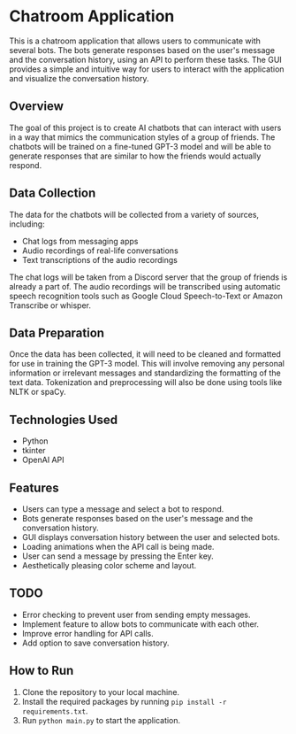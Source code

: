 # Chatroom Application

This is a chatroom application that allows users to communicate with several bots. The bots generate responses based on the user's message and the conversation history, using an API to perform these tasks. The GUI provides a simple and intuitive way for users to interact with the application and visualize the conversation history.

## Overview

The goal of this project is to create AI chatbots that can interact with users in a way that mimics the communication styles of a group of friends. The chatbots will be trained on a fine-tuned GPT-3 model and will be able to generate responses that are similar to how the friends would actually respond.

## Data Collection

The data for the chatbots will be collected from a variety of sources, including:

- Chat logs from messaging apps
- Audio recordings of real-life conversations
- Text transcriptions of the audio recordings

The chat logs will be taken from a Discord server that the group of friends is already a part of. The audio recordings will be transcribed using automatic speech recognition tools such as Google Cloud Speech-to-Text or Amazon Transcribe or whisper.

## Data Preparation

Once the data has been collected, it will need to be cleaned and formatted for use in training the GPT-3 model. This will involve removing any personal information or irrelevant messages and standardizing the formatting of the text data. Tokenization and preprocessing will also be done using tools like NLTK or spaCy.

## Technologies Used

- Python
- tkinter
- OpenAI API

## Features

- Users can type a message and select a bot to respond.
- Bots generate responses based on the user's message and the conversation history.
- GUI displays conversation history between the user and selected bots.
- Loading animations when the API call is being made.
- User can send a message by pressing the Enter key.
- Aesthetically pleasing color scheme and layout.

## TODO

- Error checking to prevent user from sending empty messages.
- Implement feature to allow bots to communicate with each other.
- Improve error handling for API calls.
- Add option to save conversation history.

## How to Run

1. Clone the repository to your local machine.
2. Install the required packages by running `pip install -r requirements.txt`.
3. Run `python main.py` to start the application.
